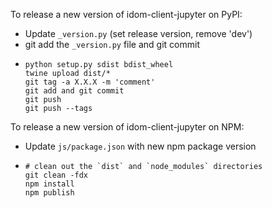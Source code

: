 To release a new version of idom-client-jupyter on PyPI:

- Update `_version.py` (set release version, remove 'dev')
- git add the `_version.py` file and git commit
- ```
  python setup.py sdist bdist_wheel
  twine upload dist/*
  git tag -a X.X.X -m 'comment'
  git add and git commit
  git push
  git push --tags
  ```

To release a new version of idom-client-jupyter on NPM:

- Update `js/package.json` with new npm package version
- ```
  # clean out the `dist` and `node_modules` directories
  git clean -fdx
  npm install
  npm publish
  ```
